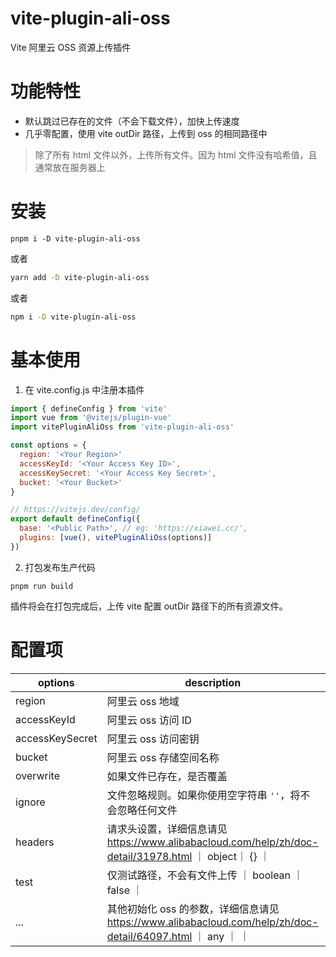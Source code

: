 vite-plugin-ali-oss
=======

Vite 阿里云 OSS 资源上传插件

# 功能特性

- 默认跳过已存在的文件（不会下载文件），加快上传速度
- 几乎零配置，使用 vite outDir 路径，上传到 oss 的相同路径中
> 除了所有 html 文件以外，上传所有文件。因为 html 文件没有哈希值，且通常放在服务器上

# 安装

```
pnpm i -D vite-plugin-ali-oss
```

或者

```bash
yarn add -D vite-plugin-ali-oss
```

或者

```bash
npm i -D vite-plugin-ali-oss
```

# 基本使用

1. 在 vite.config.js 中注册本插件

```javascript
import { defineConfig } from 'vite'
import vue from '@vitejs/plugin-vue'
import vitePluginAliOss from 'vite-plugin-ali-oss'

const options = {
  region: '<Your Region>'
  accessKeyId: '<Your Access Key ID>',
  accessKeySecret: '<Your Access Key Secret>',
  bucket: '<Your Bucket>'
}

// https://vitejs.dev/config/
export default defineConfig({
  base: '<Public Path>', // eg: 'https://xiawei.cc/',
  plugins: [vue(), vitePluginAliOss(options)]
})
```

2. 打包发布生产代码

```
pnpm run build
```

插件将会在打包完成后，上传 vite 配置 outDir 路径下的所有资源文件。

# 配置项

| options         | description                                             | type    | default       |
|-----------------|---------------------------------------------------------|---------|---------------|
| region          | 阿里云 oss 地域                                           | string  |               |
| accessKeyId     | 阿里云 oss 访问 ID                                        | string  |               |
| accessKeySecret | 阿里云 oss 访问密钥                                       | string  |               |
| bucket          | 阿里云 oss 存储空间名称                                    | string  |               |
| overwrite       | 如果文件已存在，是否覆盖                                    | boolean | false         |
| ignore          | 文件忽略规则。如果你使用空字符串 `''`，将不会忽略任何文件 | boolean | `'**/*.html'` |
| headers         | 请求头设置，详细信息请见 https://www.alibabacloud.com/help/zh/doc-detail/31978.html ｜ object｜ {} ｜
| test            | 仅测试路径，不会有文件上传                                  ｜ boolean ｜ false        ｜
| ...             | 其他初始化 oss 的参数，详细信息请见 https://www.alibabacloud.com/help/zh/doc-detail/64097.html ｜ any ｜ ｜

